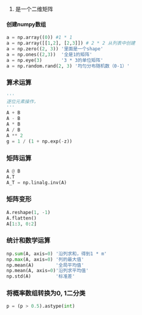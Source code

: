 1. 是一个二维矩阵

#### 创建numpy数组
```python
a = np.array((0)) #1 * 1
a = np.array([[1,2], [2,3]]) # 2 * 2 从列表中创建
a = np.zero((2, 3)) '里面是一个shape'
a = np.ones((2,3))  '全是1的矩阵'
a = np.eye(3)       '3 * 3的单位矩阵'
a = np.random.rand(2, 3) '均匀分布随机数（0-1）'

```

### 算术运算
``` python
'''
逐位元素操作，
'''
A + B
A - B
A * B
A / B
A ** 2
g = 1 / (1 + np.exp(-z))
```

### 矩阵运算
```python
A @ B
A.T 
A_T = np.linalg.inv(A)
```

### 矩阵变形
```python
A.reshape(1, -1)
A.flatten()
A[1:3, 0:2]
```

### 统计和数学运算
```python
np.sum(A, axis=0) '沿列求和，得到1 * m'
np.max(A, axis=0) '列的最大值'
np.mean(A)        '全局平均值'
np.mean(A, axis=0)'沿列求平均值'
np.std(A)         '标准差'

```

### 将概率数组转换为0, 1二分类
```python
p = (p > 0.5).astype(int)
```